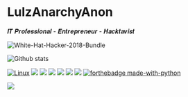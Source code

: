 # LulzAnarchyAnon 


𝑰𝑻 𝑷𝒓𝒐𝒇𝒆𝒔𝒔𝒊𝒐𝒏𝒂𝒍 - 𝑬𝒏𝒕𝒓𝒆𝒑𝒓𝒆𝒏𝒆𝒖𝒓 - 𝑯𝒂𝒄𝒌𝒕𝒂𝒗𝒊𝒔𝒕



![White-Hat-Hacker-2018-Bundle](https://user-images.githubusercontent.com/104794704/168382508-a79561b9-36b7-4560-9067-39d3ad086662.jpg)




![Github stats](https://github-readme-stats.vercel.app/api?username=LulzAnarchyAnon&theme=dark&show_icons=true&count_private=true)




[![Linux](https://svgshare.com/i/Zhy.svg)](https://svgshare.com/i/Zhy.svg) <img src="https://img.shields.io/badge/Python-3776AB?style=for-the-badge&logo=python&logoColor=white" /> <img src="https://img.shields.io/badge/JavaScript-323330?style=for-the-badge&logo=javascript&logoColor=F7DF1E" /> <img src="https://img.shields.io/badge/HTML5-E34F26?style=for-the-badge&logo=html5&logoColor=white" /> <img src="https://img.shields.io/badge/Ruby-CC342D?style=for-the-badge&logo=ruby&logoColor=white" />  <img src="https://img.shields.io/badge/json-5E5C5C?style=for-the-badge&logo=json&logoColor=white" />  <img src="https://img.shields.io/badge/Java-ED8B00?style=for-the-badge&logo=java&logoColor=white" /> [![forthebadge made-with-python](http://ForTheBadge.com/images/badges/made-with-python.svg)](https://www.python.org/)










![](https://komarev.com/ghpvc/?username=your-github-LulzAnarchyAnon)




